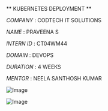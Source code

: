 ** KUBERNETES DEPLOYMENT **

*COMPANY* : CODTECH IT SOLUTIONS

*NAME* : PRAVEENA S

*INTERN ID* :  CT04WM44

*DOMAIN* : DEVOPS

*DURATION* : 4 WEEKS

*MENTOR* : NEELA SANTHOSH KUMAR 

![Image](https://github.com/user-attachments/assets/da822daa-f837-4066-b497-400d3ed8fe09)

![Image](https://github.com/user-attachments/assets/9c45fa54-d539-498f-8f3d-666cfb60d873)

